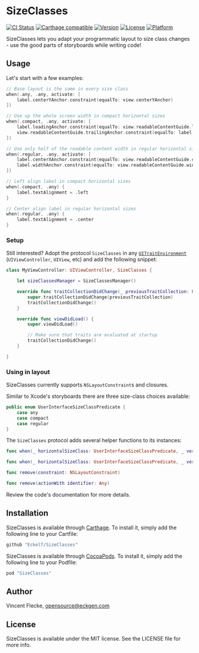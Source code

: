 # SizeClasses

[![CI Status](http://img.shields.io/travis/Eckelf/SizeClasses.svg?style=flat)](https://travis-ci.org/Eckelf/SizeClasses)
[![Carthage compatible](https://img.shields.io/badge/Carthage-compatible-4BC51D.svg?style=flat)](https://github.com/Carthage/Carthage)
[![Version](https://img.shields.io/cocoapods/v/SizeClasses.svg?style=flat)](http://cocoapods.org/pods/SizeClasses)
[![License](https://img.shields.io/cocoapods/l/SizeClasses.svg?style=flat)](http://cocoapods.org/pods/SizeClasses)
[![Platform](https://img.shields.io/cocoapods/p/SizeClasses.svg?style=flat)](http://cocoapods.org/pods/SizeClasses)

SizeClasses lets you adapt your programmatic layout to size class changes - use the good parts of storyboards while writing code!

## Usage

Let's start with a few examples:

```swift
// Base layout is the same in every size class
when(.any, .any, activate: [
    label.centerYAnchor.constraint(equalTo: view.centerYAnchor)
])

// Use up the whole screen width in compact horizontal sizes
when(.compact, .any, activate: [
    label.leadingAnchor.constraint(equalTo: view.readableContentGuide.leadingAnchor),
    view.readableContentGuide.trailingAnchor.constraint(equalTo: label.trailingAnchor)
])

// Use only half of the readable content width in regular horizontal sizes
when(.regular, .any, activate: [
    label.centerXAnchor.constraint(equalTo: view.readableContentGuide.centerXAnchor),
    label.widthAnchor.constraint(equalTo: view.readableContentGuide.widthAnchor, multiplier: 0.5)
])

// Left align label in compact horizontal sizes
when(.compact, .any) {
    label.textAlignment = .left
}

// Center align label in regular horizontal sizes
when(.regular, .any) {
    label.textAlignment = .center
}
```

### Setup

Still interested?
Adopt the protocol `SizeClasses` in any [`UITraitEnvironment`](https://developer.apple.com/documentation/uikit/uitraitenvironment) (`UIViewController`, `UIView`, etc) and add the following snippet:

```swift
class MyViewController: UIViewController, SizeClasses {

    let sizeClassesManager = SizeClassesManager()

    override func traitCollectionDidChange(_ previousTraitCollection: UITraitCollection?) {
        super.traitCollectionDidChange(previousTraitCollection)
        traitCollectionDidChange()
    }

    override func viewDidLoad() {
        super.viewDidLoad()

        // Make sure that traits are evaluated at startup
        traitCollectionDidChange()
    }

}
```

### Using in layout

SizeClasses currently supports `NSLayoutConstraint`s and closures.

Similar to Xcode's storyboards there are three size-class choices available:

```swift
public enum UserInterfaceSizeClassPredicate {
    case any
    case compact
    case regular
}
```

The `SizeClasses` protocol adds several helper functions to its instances:

```swift
func when(_ horizontalSizeClass: UserInterfaceSizeClassPredicate, _ verticalSizeClass: UserInterfaceSizeClassPredicate, activate constraints: [NSLayoutConstraint])

func when(_ horizontalSizeClass: UserInterfaceSizeClassPredicate, _ verticalSizeClass: UserInterfaceSizeClassPredicate, do action: @escaping () -> Void) -> Any

func remove(constraint: NSLayoutConstraint)

func remove(actionWith identifier: Any)
```

Review the code's documentation for more details.

## Installation

SizeClasses is available through [Carthage](https://github.com/Carthage/Carthage). To install
it, simply add the following line to your Cartfile:

```ruby
github "Eckelf/SizeClasses"
```

SizeClasses is available through [CocoaPods](http://cocoapods.org). To install
it, simply add the following line to your Podfile:

```ruby
pod "SizeClasses"
```

## Author

Vincent Flecke, opensource@eckgen.com

## License

SizeClasses is available under the MIT license. See the LICENSE file for more info.
